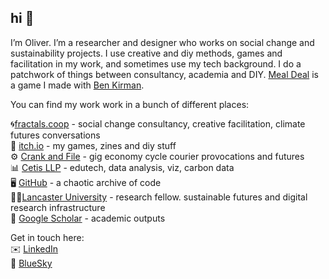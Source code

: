 ## hi 👋

I’m Oliver. I’m a researcher and designer who works on social change and sustainability projects. I use creative and diy methods, games and facilitation in my work, and sometimes use my tech background. I do a patchwork of things between consultancy, academia and DIY. 
[Meal Deal](https://oliverbates.itch.io/meal-deal) is a game I made with [Ben Kirman](http://ben.kirman.org).

You can find my work work in a bunch of different places:

🌀[fractals.coop](https://fractals.coop) - social change consultancy, creative facilitation, climate futures conversations  
👾 [itch.io](https://oliverbates.itch.io/) - my games, zines and diy stuff  
⚙️ [Crank and File](https://crankandfile.co.uk) - gig economy cycle courier provocations and futures  
📊 [Cetis LLP](https://www.cetis.org.uk) - edutech, data analysis, viz, carbon data  
🖥️ [GitHub](http://github.com/oscarechobravo) - a chaotic archive of code    
👩‍🎤[Lancaster University](https://www.research.lancs.ac.uk/portal/en/people/oliver-bates) - research fellow. sustainable futures and digital research infrastructure  
📜 [Google Scholar](https://scholar.google.co.uk/citations?user=ZXDbf_EAAAAJ&hl=en) - academic outputs  

Get in touch here:  
✉️ [LinkedIn](https://uk.linkedin.com/in/batesoliver)  
🦋 [BlueSky](https://bsky.app/profile/oliverbates.bsky.social)  
